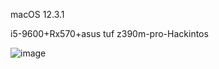 macOS 12.3.1


i5-9600+Rx570+asus tuf z390m-pro-Hackintos

![image](https://user-images.githubusercontent.com/105296641/167649064-0b080f94-9a76-47bf-bc45-d7cb06caf39b.png)

